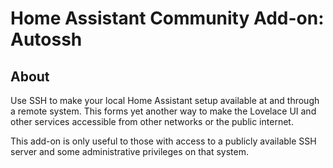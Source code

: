 # Home Assistant Community Add-on: Autossh

## About

Use SSH to make your local Home Assistant setup available at and through a remote system.
This forms yet another way to make the Lovelace UI and other services accessible from other networks or the public internet.

This add-on is only useful to those with access to a publicly available SSH server and some administrative privileges on that system.

